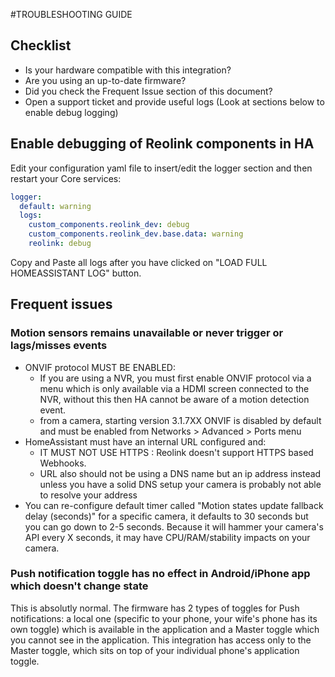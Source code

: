 #TROUBLESHOOTING GUIDE

## Checklist

- Is your hardware compatible with this integration?
- Are you using an up-to-date firmware?
- Did you check the Frequent Issue section of this document?
- Open a support ticket and provide useful logs (Look at sections below to enable debug logging)

## Enable debugging of Reolink components in HA
Edit your configuration yaml file to insert/edit the logger section and then restart your Core services:
```yaml
logger:
  default: warning
  logs:
    custom_components.reolink_dev: debug
    custom_components.reolink_dev.base.data: warning
    reolink: debug
```
Copy and Paste all logs after you have clicked on "LOAD FULL HOMEASSISTANT LOG" button.

## Frequent issues

### Motion sensors remains unavailable or never trigger or lags/misses events

- ONVIF protocol MUST BE ENABLED:
  - If you are using a NVR, you must first enable ONVIF protocol via a menu which is only available via
a HDMI screen connected to the NVR, without this then HA cannot be aware of a motion detection event.
  - from a camera, starting version 3.1.7XX ONVIF is disabled by default and must be enabled from Networks > Advanced > Ports menu
- HomeAssistant must have an internal URL configured and:
  - IT MUST NOT USE HTTPS : Reolink doesn't support HTTPS based Webhooks.
  - URL also should not be using a DNS name but an ip address instead unless you have a solid DNS setup 
  your camera is probably not able to resolve your address
- You can re-configure default timer called "Motion states update fallback delay (seconds)" for a specific camera, it defaults to 30 seconds but you can go down to 2-5 seconds. Because it will hammer your camera's API every X seconds, it may have CPU/RAM/stability impacts on your camera.
  
### Push notification toggle has no effect in Android/iPhone app which doesn't change state

This is absolutly normal. The firmware has 2 types of toggles for Push notifications: a local one (specific to your phone, your wife's phone has its own toggle) which is available in the application and a Master toggle which you cannot see in the application.
This integration has access only to the Master toggle, which sits on top of your individual phone's application toggle.


